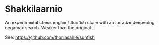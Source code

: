Shakkilaarnio
=======

An experimental chess engine / Sunfish clone with an iterative deepening negamax search. Weaker than the original.

See: https://github.com/thomasahle/sunfish